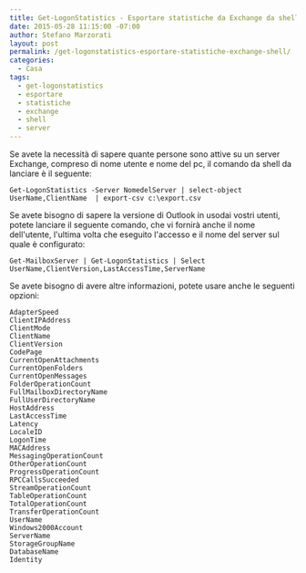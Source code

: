 ```yaml
---
title: Get-LogonStatistics - Esportare statistiche da Exchange da shell
date: 2015-05-28 11:15:00 -07:00
author: Stefano Marzorati
layout: post
permalink: /get-logonstatistics-esportare-statistiche-exchange-shell/
categories:
  - Casa
tags:
  - get-logonstatistics
  - esportare
  - statistiche
  - exchange
  - shell
  - server
---
```

Se avete la necessità di sapere quante persone sono attive su un server Exchange, compreso di nome utente e nome del pc, il comando da shell da lanciare è il seguente:   

`Get-LogonStatistics -Server NomedelServer | select-object UserName,ClientName  | export-csv c:\export.csv`   

Se avete bisogno di sapere la versione di Outlook in usodai vostri utenti, potete lanciare il seguente comando, che vi fornirà anche il nome dell'utente, l'ultima volta che eseguito l'accesso e il nome del server sul quale è configurato:   

`Get-MailboxServer | Get-LogonStatistics | Select UserName,ClientVersion,LastAccessTime,ServerName`   

Se avete bisogno di avere altre informazioni, potete usare anche le seguenti opzioni:   

	AdapterSpeed   
	ClientIPAddress   
	ClientMode   
	ClientName   
	ClientVersion   
	CodePage   
	CurrentOpenAttachments   
	CurrentOpenFolders   
	CurrentOpenMessages   
	FolderOperationCount   
	FullMailboxDirectoryName   
	FullUserDirectoryName   
	HostAddress   
	LastAccessTime   
	Latency   
	LocaleID   
	LogonTime   
	MACAddress   
	MessagingOperationCount   
	OtherOperationCount   
	ProgressOperationCount   
	RPCCallsSucceeded   
	StreamOperationCount   
	TableOperationCount   
	TotalOperationCount   
	TransferOperationCount   
	UserName   
	Windows2000Account   
	ServerName   
	StorageGroupName   
	DatabaseName   
	Identity